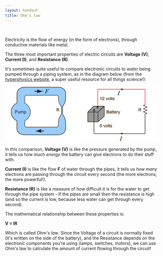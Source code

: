 ```yaml
---
layout: handout
title: Ohm's law
---
```


<br>

Electricity is the flow of energy (in the form of electrons), through conductive materials like metal. 


The three most important properties of electric circuits are **Voltage (V)**, **Current (I)**, and **Resistance (R)**. 


It's sometimes quite useful to compare electronic circuits to water being pumped through a piping system, as in the diagram below (from the <a href= "http://hyperphysics.phy-astr.gsu.edu/hbase/electric/watcir2.html">hyperphysics website</a>, a super useful resource for all things science!):


![electric-pump](../img/galileo/curlaw.png "electric-pump")

In this comparison, **Voltage (V)** is like the pressure generated by the pump, it tells us how much *energy* the battery can give electrons to do their stuff with. 


**Current (I)** is like the flow **F** of water through the pipes, it tells us *how many* electrons are passing through the circuit every second (the more electrons, the more powerful!). 


**Resistance (R)** is like a measure of how difficult it is for the water to get through the pipe system - If the pipes are small then the resistance is high (and so the current is low, because less water can get through every second). 


The mathematical relationship between these properties is:


**V = IR**


Which is called *Ohm's law*. Since the Voltage of a circuit is normally fixed (it's written on the side of the battery), and the Resistance depends on the electronic components you're using (lamps, switches, motors), we can use Ohm's law to calculate the amount of current flowing through the circuit!